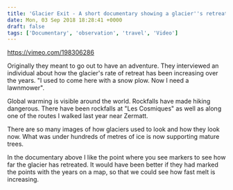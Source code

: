 ```yaml
---
title: 'Glacier Exit - A short documentary showing a glacier''s retreat'
date: Mon, 03 Sep 2018 18:28:41 +0000
draft: false
tags: ['Documentary', 'observation', 'travel', 'Video']
---
```


https://vimeo.com/198306286

Originally they meant to go out to have an adventure. They interviewed an individual about how the glacier's rate of retreat has been increasing over the years. "I used to come here with a snow plow. Now I need a lawnmower". 

Global warming is visible around the world. Rockfalls have made hiking dangerous. There have been rockfalls at "Les Cosmiques" as well as along one of the routes I walked last year near Zermatt. 

There are so many images of how glaciers used to look and how they look now. What was under hundreds of metres of ice is now supporting mature trees. 

In the documentary above I like the point where you see markers to see how far the glacier has retreated. It would have been better if they had marked the points with the years on a map, so that we could see how fast melt is increasing.